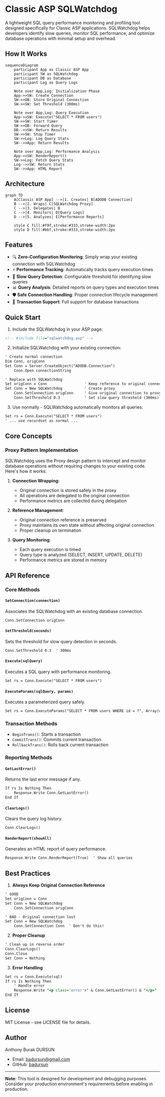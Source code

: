 # Classic ASP SQLWatchdog

A lightweight SQL query performance monitoring and profiling tool designed specifically for Classic ASP applications. SQLWatchdog helps developers identify slow queries, monitor SQL performance, and optimize database operations with minimal setup and overhead.

## How It Works

```mermaid
sequenceDiagram
    participant App as Classic ASP App
    participant SW as SQLWatchdog
    participant DB as Database
    participant Log as Query Logs

    Note over App,Log: Initialization Phase
    App->>SW: Create Connection
    SW->>DB: Store Original Connection
    SW->>SW: Set Threshold (300ms)

    Note over App,Log: Query Execution
    App->>SW: Execute("SELECT * FROM users")
    SW->>SW: Start Timer
    SW->>DB: Forward Query
    DB-->>SW: Return Results
    SW->>SW: Stop Timer
    SW->>Log: Log Query Stats
    SW-->>App: Return Results

    Note over App,Log: Performance Analysis
    App->>SW: RenderReport()
    SW->>Log: Fetch Query Stats
    Log-->>SW: Return Stats
    SW-->>App: HTML Report
```

## Architecture

```mermaid
graph TD
    A[Classic ASP App] -->|1. Creates| B[ADODB Connection]
    B -->|2. Wraps| C[SQLWatchdog Proxy]
    C -->|3. Delegates| B
    C -->|4. Monitors| D[Query Logs]
    D -->|5. Analyzes| E[Performance Reports]
    
    style C fill:#f9f,stroke:#333,stroke-width:2px
    style D fill:#bbf,stroke:#333,stroke-width:2px
```

## Features

- 🔍 **Zero-Configuration Monitoring**: Simply wrap your existing connection with SQLWatchdog
- ⚡ **Performance Tracking**: Automatically tracks query execution times
- 🎯 **Slow Query Detection**: Configurable threshold for identifying slow queries
- 📊 **Query Analysis**: Detailed reports on query types and execution times
- 🛡️ **Safe Connection Handling**: Proper connection lifecycle management
- 🔄 **Transaction Support**: Full support for database transactions

## Quick Start

1. Include the SQLWatchdog in your ASP page:
```asp
<!-- #include file="sqlwatchdog.asp" -->
```

2. Initialize SQLWatchdog with your existing connection:
```asp
' Create normal connection
Dim Conn, origConn
Set Conn = Server.CreateObject("ADODB.Connection")
    Conn.Open connectionString

' Replace with SQLWatchdog
Set origConn = Conn                 ' Keep reference to original connection
Set Conn = New SQLWatchdog          ' Create proxy
    Conn.SetConnection origConn     ' Give original connection to proxy
    Conn.SetThreshold 0.3           ' Set slow query threshold (300ms)
```

3. Use normally - SQLWatchdog automatically monitors all queries:
```asp
Set rs = Conn.Execute("SELECT * FROM users")
' ... use recordset as normal ...
```

## Core Concepts

### Proxy Pattern Implementation

SQLWatchdog uses the Proxy design pattern to intercept and monitor database operations without requiring changes to your existing code. Here's how it works:

1. **Connection Wrapping**: 
   - Original connection is stored safely in the proxy
   - All operations are delegated to the original connection
   - Performance metrics are collected during delegation

2. **Reference Management**:
   - Original connection reference is preserved
   - Proxy maintains its own state without affecting original connection
   - Proper cleanup on termination

3. **Query Monitoring**:
   - Each query execution is timed
   - Query type is analyzed (SELECT, INSERT, UPDATE, DELETE)
   - Performance metrics are stored in memory

## API Reference

### Core Methods

#### `SetConnection(connection)`
Associates the SQLWatchdog with an existing database connection.
```asp
Conn.SetConnection origConn
```

#### `SetThreshold(seconds)`
Sets the threshold for slow query detection in seconds.
```asp
Conn.SetThreshold 0.3  ' 300ms
```

#### `Execute(sqlQuery)`
Executes a SQL query with performance monitoring.
```asp
Set rs = Conn.Execute("SELECT * FROM users")
```

#### `ExecuteParams(sqlQuery, params)`
Executes a parameterized query safely.
```asp
Set rs = Conn.ExecuteParams("SELECT * FROM users WHERE id = ?", Array(userId))
```

### Transaction Methods

- `BeginTrans()`: Starts a transaction
- `CommitTrans()`: Commits current transaction
- `RollbackTrans()`: Rolls back current transaction

### Reporting Methods

#### `GetLastError()`
Returns the last error message if any.
```asp
If rs Is Nothing Then
    Response.Write Conn.GetLastError()
End If
```

#### `ClearLogs()`
Clears the query log history.
```asp
Conn.ClearLogs()
```

#### `RenderReport(showAll)`
Generates an HTML report of query performance.
```asp
Response.Write Conn.RenderReport(True)  ' Show all queries
```

## Best Practices

1. **Always Keep Original Connection Reference**
```asp
' GOOD
Set origConn = Conn
Set Conn = New SQLWatchdog
    Conn.SetConnection origConn

' BAD - Original connection lost
Set Conn = New SQLWatchdog
    Conn.SetConnection Conn  ' Don't do this!
```

2. **Proper Cleanup**
```asp
' Clean up in reverse order
Conn.ClearLogs()
Conn.Close
Set Conn = Nothing
```

3. **Error Handling**
```asp
Set rs = Conn.Execute(sql)
If rs Is Nothing Then
    ' Handle error
    Response.Write "<p class='error'>" & Conn.GetLastError() & "</p>"
End If
```

## License

MIT License - see LICENSE file for details.

## Author

Anthony Burak DURSUN
- Email: badursun@gmail.com
- GitHub: [badursun](https://github.com/badursun)

---
**Note**: This tool is designed for development and debugging purposes. Consider your production environment's requirements before enabling in production.
